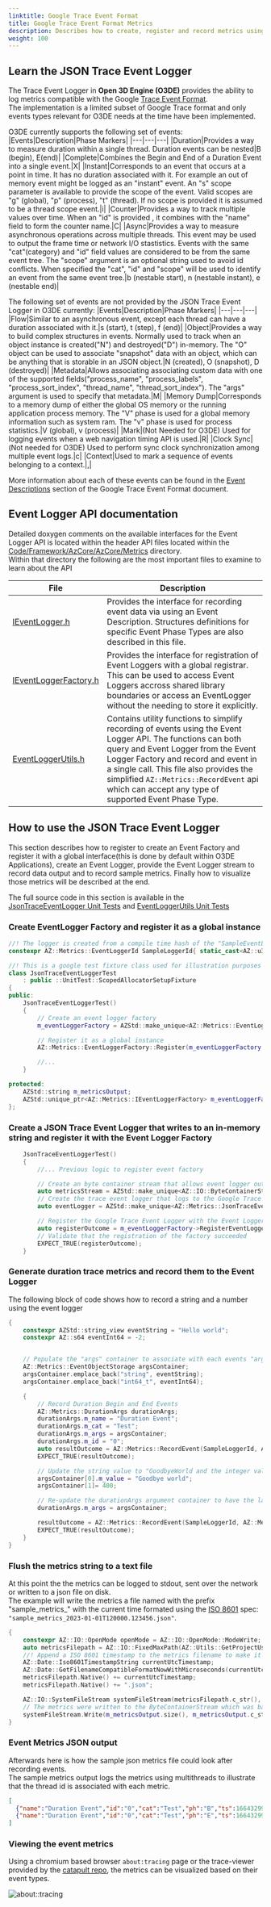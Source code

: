 ```yaml
---
linktitle: Google Trace Event Format 
title: Google Trace Event Format Metrics
description: Describes how to create, register and record metrics using the Event Logger API in Open 3D Engine (O3DE) to JSON format viewable in the chromium about:tracing window.
weight: 100
---
```



## Learn the JSON Trace Event Logger

The Trace Event Logger in **Open 3D Engine (O3DE)** provides the ability to log metrics compatible with the Google [Trace Event Format](https://docs.google.com/document/d/1CvAClvFfyA5R-PhYUmn5OOQtYMH4h6I0nSsKchNAySU/preview#).  
The implementation is a limited subset of Google Trace format and only events types relevant for O3DE needs at the time have been implemented.

O3DE currently supports the following set of events:
|Events|Description|Phase Markers|
|---|---|---|
|Duration|Provides a way to measure duration within a single thread.  Duration events can be nested|B (begin), E(end)|
|Complete|Combines the Begin and End of a Duration Event into a single event.|X|
|Instant|Corresponds to an event that occurs at a point in time. It has no duration associated with it. For example an out of memory event might be logged as an "instant" event.  An "s" scope parameter is available to provide the scope of the event. Valid scopes are "g" (global), "p" (process), "t" (thread). If no scope is provided it is assumed to be a thread scope event.|i|
|Counter|Provides a way to track multiple values over time. When an "id" is provided , it combines with the "name" field to form the counter name.|C|
|Async|Provides a way to measure asynchronous operations across multiple threads.  This event may be used to output the frame time or network I/O stastistics.  Events with the same "cat"(category) and "id" field values are considered to be from the same event tree.  The "scope" argument is an optional string used to avoid id conflicts. When specified the "cat", "id" and "scope" will be used to identify an event from the same event tree.|b (nestable start), n (nestable instant), e (nestable end)|


The following set of events are not provided by the JSON Trace Event Logger in O3DE currently:
|Events|Description|Phase Markers|
|---|---|---|
|Flow|Similar to an asynchronous event, except each thread can have a duration associated with it.|s (start), t (step), f (end)|
|Object|Provides a way to build complex structures in events.  Normally used to track when an object instance is created("N") and destroyed("D") in-memory.  The "O" object can be used to associate "snapshot" data with an object, which can be anything that is storable in an JSON object.|N (created), O (snapshot), D (destroyed)|
|Metadata|Allows associating associating custom data with one of the supported fields("process_name", "process_labels", "process_sort_index", "thread_name", "thread_sort_index"). The "args" argument is used to specify that metadata.|M|
|Memory Dump|Corresponds to a memory dump of either the global OS memory or the running application process memory.  The "V" phase is used for a global memory information such as system ram.  The "v" phase is used for process statistics.|V (global), v (process)|
|Mark|(Not Needed for O3DE) Used for logging events when a web navigation timing API is used.|R|
|Clock Sync|(Not needed for O3DE) Used to perform sync clock synchronization among multiple event logs.|c|
|Context|Used to mark a sequence of events belonging to a context.|,|

More information about each of these events can be found in the [Event Descriptions](https://docs.google.com/document/d/1CvAClvFfyA5R-PhYUmn5OOQtYMH4h6I0nSsKchNAySU/preview#heading=h.uxpopqvbjezh) section of the Google Trace Event Format document.

## Event Logger API documentation

Detailed doxygen comments on the available interfaces for the Event Logger API is located within the header API files located within the [Code/Framework/AzCore/AzCore/Metrics](https://github.com/o3de/o3de/tree/development/Code/Framework/AzCore/AzCore/Metrics) directory.  
Within that directory the following are the most important files to examine to learn about the API

|File|Description|
|---|---|
|[IEventLogger.h](https://github.com/o3de/o3de/blob/development/Code/Framework/AzCore/AzCore/Metrics/IEventLogger.h)|Provides the interface for recording event data via using an Event Description.  Structures definitions for specific Event Phase Types are also described in this file.|
|[IEventLoggerFactory.h](https://github.com/o3de/o3de/blob/development/Code/Framework/AzCore/AzCore/Metrics/IEventLoggerFactory.h)|Provides the interface for registration of Event Loggers with a global registrar. This can be used to access Event Loggers accross shared library boundaries or access an EventLogger without the needing to store it explicitly.|
|[EventLoggerUtils.h](https://github.com/o3de/o3de/blob/development/Code/Framework/AzCore/AzCore/Metrics/EventLoggerUtils.h)|Contains utility functions to simplify recording of events using the Event Logger API.  The functions can both query and Event Logger from the Event Logger Factory and record and event in a single call.  This file also provides the simplified `AZ::Metrics::RecordEvent` api which can accept any type of supported Event Phase Type.|

## How to use the JSON Trace Event Logger

This section describes how to register to create an Event Factory and register it with a global interface(this is done by default within O3DE Applications), create an Event Logger, provide the Event Logger stream to record data output and to record sample metrics.  Finally how to visualize those metrics will be described at the end.

The full source code in this section is available in the [JsonTraceEventLogger Unit Tests](https://github.com/o3de/o3de/blob/development/Code/Framework/AzCore/Tests/Metrics/JsonTraceEventLoggerTests.cpp) and [EventLoggerUtils Unit Tests](https://github.com/o3de/o3de/blob/development/Code/Framework/AzCore/Tests/Metrics/EventLoggerUtilsTests.cpp)

### Create EventLogger Factory and register it as a global instance
```c++
//! The logger is created from a compile time hash of the "SampleEventLogger" string using the FNV-1a 64 bit algorithm
constexpr AZ::Metrics::EventLoggerId SampleLoggerId{ static_cast<AZ::u32>(AZStd::hash<AZStd::string_view>{}("SampleEventLogger")) };

//! This is a google test fixture class used for illustration purposes of recording using the Event Logger API
class JsonTraceEventLoggerTest
    : public ::UnitTest::ScopedAllocatorSetupFixture
{
public:
    JsonTraceEventLoggerTest()
    {
        // Create an event logger factory
        m_eventLoggerFactory = AZStd::make_unique<AZ::Metrics::EventLoggerFactoryImpl>();

        // Register it as a global instance
        AZ::Metrics::EventLoggerFactory::Register(m_eventLoggerFactory.get());

        //...
    }

protected:
    AZStd::string m_metricsOutput;
    AZStd::unique_ptr<AZ::Metrics::IEventLoggerFactory> m_eventLoggerFactory;
};
```

### Create a JSON Trace Event Logger that writes to an in-memory string and register it with the Event Logger Factory
```c++
    JsonTraceEventLoggerTest()
    {
        //... Previous logic to register event factory

        // Create an byte container stream that allows event logger output to be logged in-memory
        auto metricsStream = AZStd::make_unique<AZ::IO::ByteContainerStream<AZStd::string>>(&m_metricsOutput);
        // Create the trace event logger that logs to the Google Trace Event format
        auto eventLogger = AZStd::make_unique<AZ::Metrics::JsonTraceEventLogger>(AZStd::move(metricsStream));

        // Register the Google Trace Event Logger with the Event Logger Factory
        auto registerOutcome = m_eventLoggerFactory->RegisterEventLogger(SampleLoggerId, AZStd::move(eventLogger));
        // Validate that the registration of the factory succeeded
        EXPECT_TRUE(registerOutcome);
    }
```

### Generate duration trace metrics and record them to the Event Logger

The following block of code shows how to record a string and a number using the event logger
```c++
{
    constexpr AZStd::string_view eventString = "Hello world";
    constexpr AZ::s64 eventInt64 = -2;


    // Populate the "args" container to associate with each events "args" field
    AZ::Metrics::EventObjectStorage argsContainer;
    argsContainer.emplace_back("string", eventString);
    argsContainer.emplace_back("int64_t", eventInt64);

    {
        // Record Duration Begin and End Events
        AZ::Metrics::DurationArgs durationArgs;
        durationArgs.m_name = "Duration Event";
        durationArgs.m_cat = "Test";
        durationArgs.m_args = argsContainer;
        durationArgs.m_id = "0";
        auto resultOutcome = AZ::Metrics::RecordEvent(SampleLoggerId, AZ::Metrics::EventPhase::DurationBegin, durationArgs);
        EXPECT_TRUE(resultOutcome);

        // Update the string value to "GoodbyeWorld and the integer value to "400"
        argsContainer[0].m_value = "Goodbye world";
        argsContainer[1]= 400;

        // Re-update the durationArgs argument container to have the latetst argument values
        durationArgs.m_args = argsContainer;

        resultOutcome = AZ::Metrics::RecordEvent(SampleLoggerId, AZ::Metrics::EventPhase::DurationEnd, durationArgs);
        EXPECT_TRUE(resultOutcome);
    }
}
```

### Flush the metrics string to a text file

At this point the the metrics can be logged to stdout, sent over the network or written to a json file on disk.  
The example will write the metrics a file named with the prefix "sample_metrics_" with the current time formated using the [ISO 8601](https://en.wikipedia.org/wiki/ISO_8601) spec: `"sample_metrics_2023-01-01T120000.123456.json"`.
```c++
{
    constexpr AZ::IO::OpenMode openMode = AZ::IO::OpenMode::ModeWrite;
    auto metricsFilepath = AZ::IO::FixedMaxPath(AZ::Utils::GetProjectUserPath()) / "metrics/sample_metrics_";
    //! Append a ISO 8601 timestamp to the metrics filename to make it unique across runs
    AZ::Date::Iso8601TimestampString currentUtcTimestamp;
    AZ::Date::GetFilenameCompatibleFormatNowWithMicroseconds(currentUtcTimestamp)
    metricsFilepath.Native() += currentUtcTimestamp;
    metricsFilepath.Native() += ".json";

    AZ::IO::SystemFileStream systemFileStream(metricsFilepath.c_str(), openMode);
    // The metrics were written to the ByteContainerStream which was backed by the @m_metricsOutput member
    systemFileStream.Write(m_metricsOutput.size(), m_metricsOutput.c_str());
}
```

### Event Metrics JSON output
Afterwards here is how the sample json metrics file could look after recording events.  
The sample metrics output logs the metrics using multithreads to illustrate that the thread id is associated with each metric.  
```json
[
  {"name":"Duration Event","id":"0","cat":"Test","ph":"B","ts":1664329933375019,"pid":31760,"tid":36036,"args":{"string":"Hello world","int64_t":-2}},
  {"name":"Duration Event","id":"0","cat":"Test","ph":"E","ts":1664329933375119,"pid":31760,"tid":36036,"args":{"string":"Goodbye world","int64_t":400}}
]
```


### Viewing the event metrics
Using a chromium based browser `about:tracing` page or the trace-viewer provided by the [catapult repo](https://google.github.io/trace-viewer/), the metrics can be visualized based on their event types.

![about::tracing](/images/user-guide/metrics/about-tracing.png)
